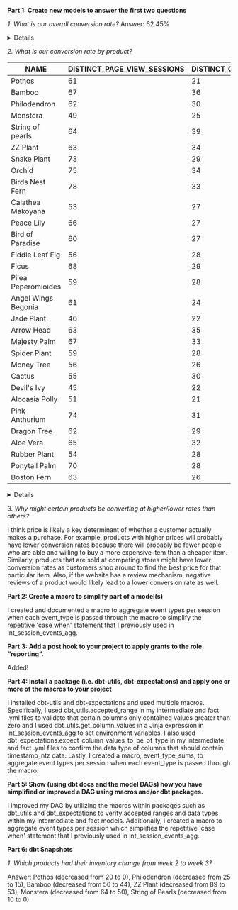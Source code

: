 **Part 1: Create new models to answer the first two questions**

*1. What is our overall conversion rate?* Answer: 62.45%

<details>


```sql

with events_distinct_session_type as (

    select session_id
    , MAX(case when checkouts > 0 then 1 else 0 end) as checkouts
    , MAX(case when page_views > 0 then 1 else 0 end) as page_views
    from {{ ref('int_session_events_agg') }}
    group by session_id
)

, agg as (

    select sum(events_distinct_session_type.page_views) as num_views
    , sum(events_distinct_session_type.checkouts) as num_checkouts
    from events_distinct_session_type

)

, final as (
    select num_views
    , num_checkouts
    , (num_checkouts / num_views) as overall_conversion_rate
    from agg
)

select * from final

```

</details>

*2. What is our conversion rate by product?*

| NAME                | DISTINCT_PAGE_VIEW_SESSIONS | DISTINCT_ORDER_SESSIONS | CONVERSION_RATE |
|---------------------|-----------------------------|-------------------------|-----------------|
| Pothos              | 61                          | 21                      | 0.344262        |
| Bamboo              | 67                          | 36                      | 0.537313        |
| Philodendron        | 62                          | 30                      | 0.483871        |
| Monstera            | 49                          | 25                      | 0.510204        |
| String of pearls    | 64                          | 39                      | 0.609375        |
| ZZ Plant            | 63                          | 34                      | 0.539683        |
| Snake Plant         | 73                          | 29                      | 0.397260        |
| Orchid              | 75                          | 34                      | 0.453333        |
| Birds Nest Fern     | 78                          | 33                      | 0.423077        |
| Calathea Makoyana   | 53                          | 27                      | 0.509434        |
| Peace Lily          | 66                          | 27                      | 0.409091        |
| Bird of Paradise    | 60                          | 27                      | 0.450000        |
| Fiddle Leaf Fig     | 56                          | 28                      | 0.500000        |
| Ficus               | 68                          | 29                      | 0.426471        |
| Pilea Peperomioides | 59                          | 28                      | 0.474576        |
| Angel Wings Begonia | 61                          | 24                      | 0.393443        |
| Jade Plant          | 46                          | 22                      | 0.478261        |
| Arrow Head          | 63                          | 35                      | 0.555556        |
| Majesty Palm        | 67                          | 33                      | 0.492537        |
| Spider Plant        | 59                          | 28                      | 0.474576        |
| Money Tree          | 56                          | 26                      | 0.464286        |
| Cactus              | 55                          | 30                      | 0.545455        |
| Devil's Ivy         | 45                          | 22                      | 0.488889        |
| Alocasia Polly      | 51                          | 21                      | 0.411765        |
| Pink Anthurium      | 74                          | 31                      | 0.418919        |
| Dragon Tree         | 62                          | 29                      | 0.467742        |
| Aloe Vera           | 65                          | 32                      | 0.492308        |
| Rubber Plant        | 54                          | 28                      | 0.518519        |
| Ponytail Palm       | 70                          | 28                      | 0.400000        |
| Boston Fern         | 63                          | 26                      | 0.412698        |

<details>


```sql

with orders as (

    select product_id
    , distinct_order_sessions
    from {{ ref('int_distinct_order_sessions_per_product') }}
)

, page_views as (

    select product_id
    , distinct_page_view_sessions
    from {{ ref('int_distinct_page_view_sessions_per_product') }}
)

, products as (

    select product_id, name
    from {{ ref('stg_postgres_products')}}
)

select products.name
    , page_views.distinct_page_view_sessions
    , orders.distinct_order_sessions
    , (orders.distinct_order_sessions / page_views.distinct_page_view_sessions) as conversion_rate
from page_views
left join orders on page_views.product_id = orders.product_id
left join products on page_views.product_id = products.product_id

```

</details>

*3. Why might certain products be converting at higher/lower rates than others?*

I think price is likely a key determinant of whether a customer actually makes a purchase. For example, products with higher prices will probably have lower conversion rates because there will probably be fewer people who are able and willing to buy a more expensive item than a cheaper item. Similarly, products that are sold at competing stores might have lower conversion rates as customers shop around to find the best price for that particular item. Also, if the website has a review mechanism, negative reviews of a product would likely lead to a lower conversion rate as well.

**Part 2: Create a macro to simplify part of a model(s)**

I created and documented a macro to aggregate event types per session when each event_type is passed through the macro to simplify the repetitive 'case when' statement that I previously used in int_session_events_agg.

**Part 3: Add a post hook to your project to apply grants to the role “reporting”.**

Added!

**Part 4: Install a package (i.e. dbt-utils, dbt-expectations) and apply one or more of the macros to your project**

I installed dbt-utils and dbt-expectations and used multiple macros. Specifically, I used dbt_utils.accepted_range in my intermediate and fact .yml files to validate that certain columns only contained values greater than zero and I used dbt_utils.get_column_values in a Jinja expression in int_session_events_agg to set environment variables. I also used dbt_expectations.expect_column_values_to_be_of_type in my intermediate and fact .yml files to confirm the data type of columns that should contain timestamp_ntz data. Lastly, I created a macro, event_type_sums, to aggregate event types per session when each event_type is passed through the macro.

**Part 5: Show (using dbt docs and the model DAGs) how you have simplified or improved a DAG using macros and/or dbt packages.**

I improved my DAG by utilizing the macros within packages such as dbt_utils and dbt_expectations to verify accepted ranges and data types within my intermediate and fact models. Additionally, I created a macro to aggregate event types per session which simplifies the repetitive 'case when' statement that I previously used in int_session_events_agg.

**Part 6: dbt Snapshots**

*1. Which products had their inventory change from week 2 to week 3?*

Answer: Pothos (decreased from 20 to 0), Philodendron (decreased from 25 to 15), Bamboo (decreased from 56 to 44), ZZ Plant (decreased from 89 to 53), Monstera (decreased from 64 to 50), String of Pearls (decreased from 10 to 0)